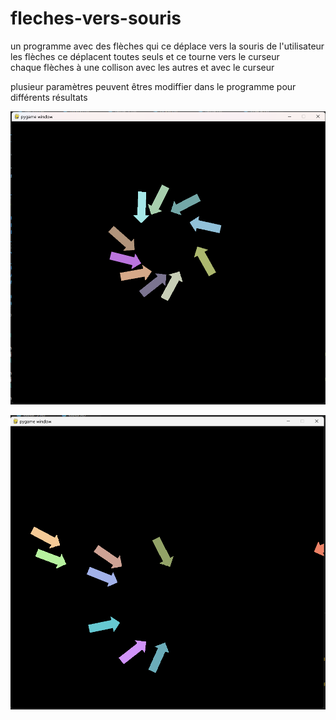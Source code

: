 # fleches-vers-souris

un programme avec des flèches qui ce déplace vers la souris de l'utilisateur  
les flèches ce déplacent toutes seuls et ce tourne vers le curseur  
chaque flèches à une collison avec les autres et avec le curseur

plusieur paramètres peuvent êtres modiffier dans le programme pour différents résultats

![img](https://github.com/Hyrhoo/fleches-vers-souris/blob/main/img/image.png)

![img](https://github.com/Hyrhoo/fleches-vers-souris/blob/main/img/image2.png)
